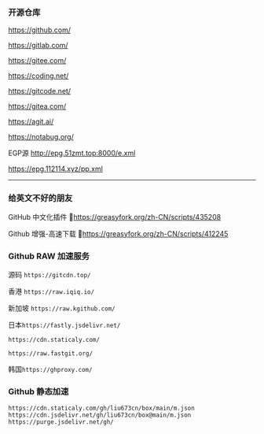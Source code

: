 ### 开源仓库

https://github.com/

https://gitlab.com/

https://gitee.com/

https://coding.net/

https://gitcode.net/

https://gitea.com/

https://agit.ai/

https://notabug.org/

EGP源
http://epg.51zmt.top:8000/e.xml

https://epg.112114.xyz/pp.xml

------

### 给英文不好的朋友

GitHub 中文化插件 🔰https://greasyfork.org/zh-CN/scripts/435208

Github 增强-高速下载 🔰https://greasyfork.org/zh-CN/scripts/412245

### Github RAW 加速服务

源码 `https://gitcdn.top/`

香港 `https://raw.iqiq.io/`

新加坡 `https://raw.kgithub.com/`

日本`https://fastly.jsdelivr.net/`

`https://cdn.staticaly.com/`

`https://raw.fastgit.org/`

韩国`https://ghproxy.com/`


### Github 静态加速

```
https://cdn.staticaly.com/gh/liu673cn/box/main/m.json
https://cdn.jsdelivr.net/gh/liu673cn/box@main/m.json
https://purge.jsdelivr.net/gh/
```
